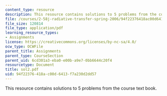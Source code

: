 ```yaml
---
content_type: resource
description: This resource contains solutions to 5 problems from the course text book.
file: /courses/2-58j-radiative-transfer-spring-2006/94f22376418ac00d6413f7a230d2dd57_sol2.pdf
file_size: 120814
file_type: application/pdf
learning_resource_types:
- Assignments
license: https://creativecommons.org/licenses/by-nc-sa/4.0/
ocw_type: OCWFile
parent_title: Assignments
parent_type: CourseSection
parent_uid: 6cd301a3-eba0-e00b-a9e7-0bb6644c20f4
resourcetype: Document
title: sol2.pdf
uid: 94f22376-418a-c00d-6413-f7a230d2dd57
---
```

This resource contains solutions to 5 problems from the course text book.